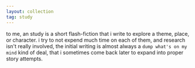 ```yaml
---
layout: collection
tag: study
---
```


to me, an study is a short flash-fiction that i write to explore a theme, place, or character.
i try to not expend much time on each of them, and research isn't really involved, the initial writing is almost always a `dump what's on my mind` kind of deal, that i sometimes come back later to expand into proper story attempts.

